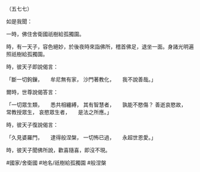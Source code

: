 （五七七）

如是我聞：

一時，佛住舍衛國祇樹給孤獨園。

時，有一天子，容色絕妙，於後夜時來詣佛所，稽首佛足，退坐一面。身諸光明遍照祇樹給孤獨園。

時，彼天子即說偈言：

「斷一切鉤鏁，　　牟尼無有家，
沙門著教化，　　我不說善哉。」

爾時，世尊說偈答言：

「一切眾生類，　　悉共相纏縛，
其有智慧者，　　孰能不愍傷？
善逝哀愍故，　　常教授眾生，
哀愍眾生者，　　是法之所應。」

時，彼天子復說偈言：

「久見婆羅門，　　逮得般涅槃，
一切怖已過，　　永超世恩愛。」

時，彼天子聞佛所說，歡喜隨喜，即沒不現。

#國家/舍衛國
#地名/祇樹給孤獨園
#般涅槃
